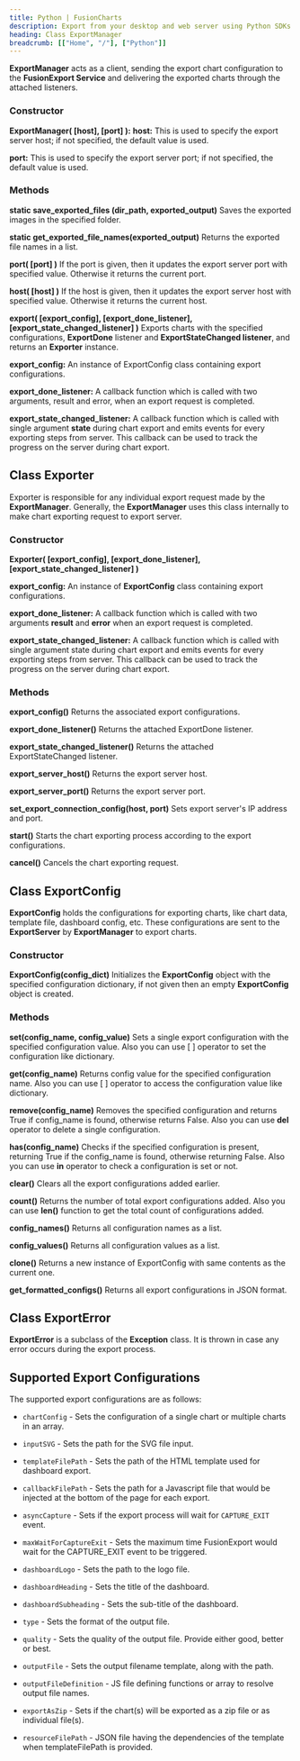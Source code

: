 ```yaml
---
title: Python | FusionCharts
description: Export from your desktop and web server using Python SDKs. A complete list of API reference.
heading: Class ExportManager
breadcrumb: [["Home", "/"], ["Python"]]
---
```


__ExportManager__ acts as a client, sending the export chart configuration to the **FusionExport Service** and delivering the exported charts through the attached listeners.

### Constructor

**ExportManager( [host], [port] ):**
__host:__ This is used to specify the export server host; if not specified, the default value is used.

__port:__ This is used to specify the export server port; if not specified, the default value is used. 

### Methods

**static save_exported_files (dir_path, exported_output)**
Saves the exported images in the specified folder.

**static get_exported_file_names(exported_output)**
Returns the exported file names in a list.

**port( [port] )**
If the port is given, then it updates the export server port with specified value. Otherwise it returns the current port.

**host( [host] )**
If the host is given, then it updates the export server host with specified value. Otherwise it returns the current host.

**export( [export_config], [export_done_listener], [export_state_changed_listener] )**
Exports charts with the specified configurations, **ExportDone** listener and **ExportStateChanged listener**, and returns an **Exporter** instance.

__export_config:__ An instance of ExportConfig class containing export configurations.

__export_done_listener:__ A callback function which is called with two arguments, result and error, when an export request is completed.

__export_state_changed_listener:__ A callback function which is called with single argument __state__ during chart export and emits events for every exporting steps from server. This callback  can be used to track the progress on the server during chart export.

## Class Exporter

Exporter is responsible for any individual export request made by the __ExportManager__. Generally, the __ExportManager__ uses this class internally to make chart exporting request to export server.

### Constructor

**Exporter( [export_config], [export_done_listener], [export_state_changed_listener] )**

__export_config:__ An instance of __ExportConfig__ class containing export configurations.

__export_done_listener:__ A callback function which is called with two arguments __result__ and __error__ when an export request is completed.

__export_state_changed_listener:__ A callback function which is called with single argument state during chart export and emits events for every exporting steps from server. This callback  can be used to track the progress on the server during chart export.

### Methods

**export_config()**
Returns the associated export configurations.

**export_done_listener()**
Returns the attached ExportDone listener.

**export_state_changed_listener()**
Returns the attached ExportStateChanged listener.

**export_server_host()**
Returns the export server host.

**export_server_port()**
Returns the export server port.

**set_export_connection_config(host, port)**
Sets export server's IP address and port.

**start()**
Starts the chart exporting process according to the export configurations.

**cancel()**
Cancels the chart exporting request.

## Class ExportConfig

__ExportConfig__ holds the configurations for exporting charts, like chart data, template file, dashboard config, etc. These configurations are sent to the __ExportServer__ by __ExportManager__ to export charts.

### Constructor

**ExportConfig(config_dict)**
Initializes the __ExportConfig__ object with the specified configuration dictionary, if not given then an empty __ExportConfig__ object is created.

### Methods

**set(config_name, config_value)**
Sets a single export configuration with the specified configuration value. Also you can use [ ] operator to set the configuration like dictionary.

**get(config_name)**
Returns config value for the specified configuration name. Also you can use [ ] operator to access the configuration value like dictionary.

**remove(config_name)**
Removes the specified configuration and returns True if config_name is found, otherwise returns False. Also you can use __del__ operator to delete a single configuration.

**has(config_name)**
Checks if the specified configuration is present, returning True if the config_name is found, otherwise returning False. Also you can use __in__ operator to check a configuration is set or not.

**clear()**
Clears all the export configurations added earlier.

**count()**
Returns the number of total export configurations added. Also you can use __len()__ function to get the total count of configurations added.

**config_names()**
Returns all configuration names as a list.

**config_values()**
Returns all configuration values as a list.

**clone()**
Returns a new instance of ExportConfig with same contents as the current one.

**get_formatted_configs()**
Returns all export configurations in JSON format.

## Class ExportError

__ExportError__ is a subclass of the __Exception__ class. It is thrown in case any error occurs during the export process.

## Supported Export Configurations

The supported export configurations are as follows:

* `chartConfig` - Sets the configuration of a single chart or multiple charts in an array.

* `inputSVG` - Sets the path for the SVG file input.

* `templateFilePath` - Sets the path of the HTML template used for dashboard export.

* `callbackFilePath` - Sets the path for a Javascript file that would be injected at the bottom of the page for each export.

* `asyncCapture` - Sets if the export process will wait for `CAPTURE_EXIT` event.

* `maxWaitForCaptureExit` - Sets the maximum time FusionExport would wait for the CAPTURE_EXIT event to be triggered.

* `dashboardLogo` - Sets the path to the logo file.

* `dashboardHeading` - Sets the title of the dashboard.

* `dashboardSubheading` - Sets the sub-title of the dashboard.

* `type` - Sets the format of the output file.

* `quality` - Sets the quality of the output file. Provide either good, better or best.

* `outputFile` - Sets the output filename template, along with the path.

* `outputFileDefinition` - JS file defining functions or array to resolve output file names.

* `exportAsZip` - Sets if the chart(s) will be exported as a zip file or as individual file(s).

* `resourceFilePath` - JSON file having the dependencies of the template when templateFilePath is provided.